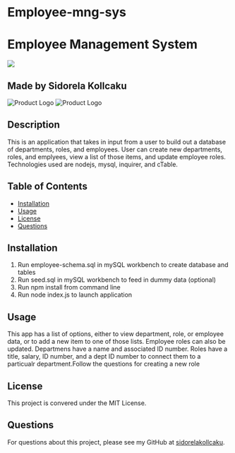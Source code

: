 # Employee-mng-sys
# Employee Management System
![](https://img.shields.io/badge/license-MIT%20License-blue?style=flat-square)

## Made by Sidorela Kollcaku

​![Product Logo](https://github.com/sidorelakollcaku/employee-management-sys/blob/master/images/Screen%20Shot%202020-08-28%20at%2012.49.02%20PM.png?raw=true)
​![Product Logo](https://github.com/sidorelakollcaku/employee-management-sys/blob/master/images/Screen%20Shot%202020-08-28%20at%2012.50.53%20PM.png?raw=true)


## Description
This is an  application that takes in input from a user to build out a database of departments, roles, and employees. User can create new departments, roles, and emplyees, view a list of those items, and update employee roles. Technologies used are nodejs, mysql, inquirer, and cTable.
## Table of Contents
* [Installation](#installation)
* [Usage](#usage)
* [License](#license)
* [Questions](#questions)

## Installation
1. Run employee-schema.sql in mySQL workbench to create database and tables
2. Run seed.sql in mySQL workbench to feed in dummy data (optional)
3. Run npm install from command line
4. Run node index.js to launch application

## Usage
This app has a list of options, either to view department, role, or employee data, or to add a new item to one of those lists. Employee roles can also be updated. Departmens have a name and associated ID number. Roles have a title, salary, ID number, and a dept ID number to connect them to a particualr department.Follow the questions for creating a new role

## License
This project is convered under the MIT License.

## Questions
For questions about this project, please see my GitHub at [sidorelakollcaku](https://github.com/sidorelakollcaku).